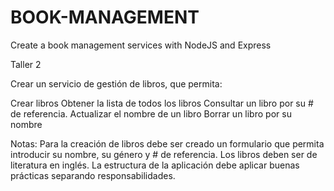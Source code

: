 # BOOK-MANAGEMENT
Create a book management services with NodeJS and Express

Taller 2

Crear un servicio de gestión de libros, que permita:

Crear libros
Obtener la lista de todos los libros
Consultar un libro por su # de referencia.
Actualizar el nombre de un libro
Borrar un libro por su nombre

Notas: 
Para la creación de libros debe ser creado un formulario que permita introducir su nombre, su género y # de referencia. 
Los libros deben ser de literatura en inglés. 
La estructura de la aplicación debe aplicar buenas prácticas separando responsabilidades.

